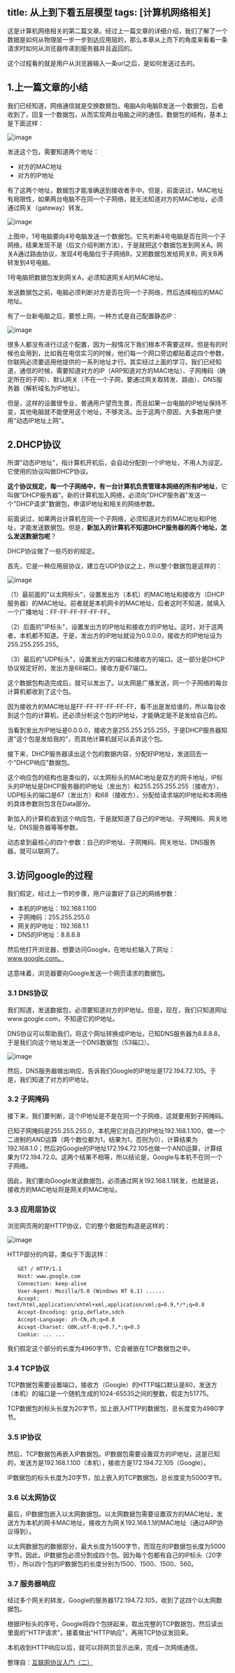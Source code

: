 title: 从上到下看五层模型
tags: [计算机网络相关]
---
这是计算机网络相关的第二篇文章。经过上一篇文章的详细介绍，我们了解了一个数据是如何从物理层一步一步到达应用层的，那么本章从上而下的角度来看看一条请求时如何从浏览器传递到服务器并且返回的。
<!-- more -->

这个过程看的就是用户从浏览器输入一条url之后，是如何发送过去的。

## 1.上一篇文章的小结

我们已经知道，网络通信就是交换数据包。电脑A向电脑B发送一个数据包，后者收到了，回复一个数据包，从而实现两台电脑之间的通信。数据包的结构，基本上是下面这样：

![image](http://bloghello.oursnail.cn/http1-7.png)

发送这个包，需要知道两个地址：
　　
* 对方的MAC地址
* 对方的IP地址

有了这两个地址，数据包才能准确送到接收者手中。但是，前面说过，MAC地址有局限性，如果两台电脑不在同一个子网络，就无法知道对方的MAC地址，必须通过网关（gateway）转发。

![image](http://bloghello.oursnail.cn/http2-1.png)

上图中，1号电脑要向4号电脑发送一个数据包。它先判断4号电脑是否在同一个子网络，结果发现不是（后文介绍判断方法），于是就把这个数据包发到网关A。网关A通过路由协议，发现4号电脑位于子网络B，又把数据包发给网关B，网关B再转发到4号电脑。

1号电脑把数据包发到网关A，必须知道网关A的MAC地址。

发送数据包之前，电脑必须判断对方是否在同一个子网络，然后选择相应的MAC地址。

有了一台新电脑之后，要想上网，一种方式是自己配置静态IP：

![image](http://bloghello.oursnail.cn/http2-2.png)

很多人都没有进行过这个配置，因为一般情况下我们根本不需要这样。但是有的时候也会用到，比如我在电信实习的时候，他们每一个网口旁边都贴着这四个参数，你联网必须要适用他提供的一系列地址才行。其实经过上面的学习，我们已经知道，通信的时候，需要知道对方的IP（ARP知道对方的MAC地址）、子网掩码（确定所在的子网）、默认网关（不在一个子网，要通过网关取转发、路由）、DNS服务器（解析域名为IP地址）。

但是，这样的设置很专业，普通用户望而生畏，而且如果一台电脑的IP地址保持不变，其他电脑就不能使用这个地址，不够灵活。出于这两个原因，大多数用户使用"动态IP地址上网"。

## 2.DHCP协议

所谓"动态IP地址"，指计算机开机后，会自动分配到一个IP地址，不用人为设定。它使用的协议叫做DHCP协议。

**这个协议规定，每一个子网络中，有一台计算机负责管理本网络的所有IP地址**，它叫做"DHCP服务器"。新的计算机加入网络，必须向"DHCP服务器"发送一个"DHCP请求"数据包，申请IP地址和相关的网络参数。

前面说过，如果两台计算机在同一个子网络，必须知道对方的MAC地址和IP地址，才能发送数据包。但是，**新加入的计算机不知道DHCP服务器的两个地址，怎么发送数据包呢**？

DHCP协议做了一些巧妙的规定。

首先，它是一种应用层协议，建立在UDP协议之上，所以整个数据包是这样的：

![image](http://bloghello.oursnail.cn/http2-3.png)

（1）最前面的"以太网标头"，设置发出方（本机）的MAC地址和接收方（DHCP服务器）的MAC地址。前者就是本机网卡的MAC地址，后者这时不知道，就填入一个广播地址：FF-FF-FF-FF-FF-FF。

（2）后面的"IP标头"，设置发出方的IP地址和接收方的IP地址。这时，对于这两者，本机都不知道。于是，发出方的IP地址就设为0.0.0.0，接收方的IP地址设为255.255.255.255。

（3）最后的"UDP标头"，设置发出方的端口和接收方的端口。这一部分是DHCP协议规定好的，发出方是68端口，接收方是67端口。

这个数据包构造完成后，就可以发出了。以太网是广播发送，同一个子网络的每台计算机都收到了这个包。

因为接收方的MAC地址是FF-FF-FF-FF-FF-FF，看不出是发给谁的，所以每台收到这个包的计算机，还必须分析这个包的IP地址，才能确定是不是发给自己的。

当看到发出方IP地址是0.0.0.0，接收方是255.255.255.255，于是DHCP服务器知道"这个包是发给我的"，而其他计算机就可以丢弃这个包。

接下来，DHCP服务器读出这个包的数据内容，分配好IP地址，发送回去一个"DHCP响应"数据包。

这个响应包的结构也是类似的，以太网标头的MAC地址是双方的网卡地址，IP标头的IP地址是DHCP服务器的IP地址（发出方）和255.255.255.255（接收方），UDP标头的端口是67（发出方）和68（接收方），分配给请求端的IP地址和本网络的具体参数则包含在Data部分。

新加入的计算机收到这个响应包，于是就知道了自己的IP地址、子网掩码、网关地址、DNS服务器等等参数。

动态拿到最核心的四个参数：自己的IP地址、子网掩码、网关地址、DNS服务器，就可以联网了。

## 3.访问google的过程

我们假定，经过上一节的步骤，用户设置好了自己的网络参数：

* 本机的IP地址：192.168.1.100
* 子网掩码：255.255.255.0
* 网关的IP地址：192.168.1.1
* DNS的IP地址：8.8.8.8


然后他打开浏览器，想要访问Google，在地址栏输入了网址：www.google.com。


这意味着，浏览器要向Google发送一个网页请求的数据包。

### 3.1 DNS协议

我们知道，发送数据包，必须要知道对方的IP地址。但是，现在，我们只知道网址www.google.com，不知道它的IP地址。

DNS协议可以帮助我们，将这个网址转换成IP地址。已知DNS服务器为8.8.8.8，于是我们向这个地址发送一个DNS数据包（53端口）。


![image](http://bloghello.oursnail.cn/http2-4.png)

然后，DNS服务器做出响应，告诉我们Google的IP地址是172.194.72.105。于是，我们知道了对方的IP地址。

### 3.2 子网掩码

接下来，我们要判断，这个IP地址是不是在同一个子网络，这就要用到子网掩码。

已知子网掩码是255.255.255.0，本机用它对自己的IP地址192.168.1.100，做一个二进制的AND运算（两个数位都为1，结果为1，否则为0），计算结果为192.168.1.0；然后对Google的IP地址172.194.72.105也做一个AND运算，计算结果为172.194.72.0。这两个结果不相等，所以结论是，Google与本机不在同一个子网络。

因此，我们要向Google发送数据包，必须通过网关192.168.1.1转发，也就是说，接收方的MAC地址将是网关的MAC地址。

### 3.3 应用层协议

浏览网页用的是HTTP协议，它的整个数据包构造是这样的：

![image](http://bloghello.oursnail.cn/http2-5.png)

HTTP部分的内容，类似于下面这样：

```
　　GET / HTTP/1.1
　　Host: www.google.com
　　Connection: keep-alive
　　User-Agent: Mozilla/5.0 (Windows NT 6.1) ......
　　Accept: text/html,application/xhtml+xml,application/xml;q=0.9,*/*;q=0.8
　　Accept-Encoding: gzip,deflate,sdch
　　Accept-Language: zh-CN,zh;q=0.8
　　Accept-Charset: GBK,utf-8;q=0.7,*;q=0.3
　　Cookie: ... ...
```

我们假定这个部分的长度为4960字节，它会被嵌在TCP数据包之中。

### 3.4 TCP协议

TCP数据包需要设置端口，接收方（Google）的HTTP端口默认是80，发送方（本机）的端口是一个随机生成的1024-65535之间的整数，假定为51775。

TCP数据包的标头长度为20字节，加上嵌入HTTP的数据包，总长度变为4980字节。

### 3.5 IP协议

然后，TCP数据包再嵌入IP数据包。IP数据包需要设置双方的IP地址，这是已知的，发送方是192.168.1.100（本机），接收方是172.194.72.105（Google）。

IP数据包的标头长度为20字节，加上嵌入的TCP数据包，总长度变为5000字节。

### 3.6 以太网协议

最后，IP数据包嵌入以太网数据包。以太网数据包需要设置双方的MAC地址，发送方为本机的网卡MAC地址，接收方为网关192.168.1.1的MAC地址（通过ARP协议得到）。

以太网数据包的数据部分，最大长度为1500字节，而现在的IP数据包长度为5000字节。因此，IP数据包必须分割成四个包。因为每个包都有自己的IP标头（20字节），所以四个包的IP数据包的长度分别为1500、1500、1500、560。


### 3.7 服务器响应

经过多个网关的转发，Google的服务器172.194.72.105，收到了这四个以太网数据包。

根据IP标头的序号，Google将四个包拼起来，取出完整的TCP数据包，然后读出里面的"HTTP请求"，接着做出"HTTP响应"，再用TCP协议发回来。

本机收到HTTP响应以后，就可以将网页显示出来，完成一次网络通信。


整理自：[互联网协议入门（二）](http://www.ruanyifeng.com/blog/2012/06/internet_protocol_suite_part_ii.html)